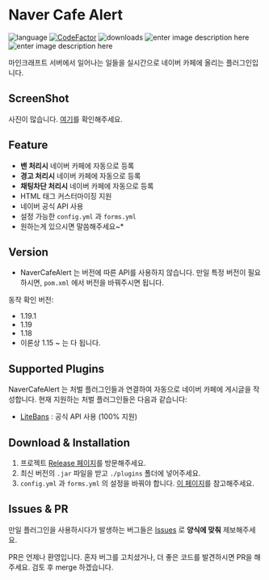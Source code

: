 
# Naver Cafe Alert

![language](https://img.shields.io/github/languages/top/MinecraftTorch/NaverCafeAlert) [![CodeFactor](https://www.codefactor.io/repository/github/minecrafttorch/navercafealert/badge)](https://www.codefactor.io/repository/github/minecrafttorch/navercafealert) ![downloads](https://img.shields.io/github/downloads/MinecraftTorch/NaverCafeAlert/total) ![enter image description here](https://img.shields.io/github/license/MinecraftTorch/NaverCafeAlert) ![enter image description here](https://img.shields.io/github/v/release/MinecraftTorch/NaverCafeAlert)

마인크래프트 서버에서 일어나는 일들을 실시간으로 네이버 카페에 올리는 플러그인입니다.

## ScreenShot
사진이 많습니다. [여기](/Screenshots.md)를 확인해주세요.

## Feature
- **밴 처리시** 네이버 카페에 자동으로 등록
-  **경고 처리시** 네이버 카페에 자동으로 등록
- **채팅차단 처리시** 네이버 카페에 자동으로 등록
- HTML 태그 커스터마이징 지원
- 네이버 공식 API 사용
- 설정 가능한 `config.yml` 과 `forms.yml`
- 원하는게 있으시면 말씀해주세요~*

## Version
- NaverCafeAlert 는 버전에 따른 API를 사용하지 않습니다. 만일 특정 버전이 필요하시면, `pom.xml` 에서 버전을 바꿔주시면 됩니다.

동작 확인 버전:
- 1.19.1
- 1.19
- 1.18
- 이론상 1.15 ~ 는 다 됩니다.

## Supported Plugins
NaverCafeAlert 는 처벌 플러그인들과 연결하여 자동으로 네이버 카페에 게시글을 작성합니다. 현재 지원하는 처벌 플러그인들은 다음과 같습니다:

- [LiteBans](https://www.spigotmc.org/resources/litebans.3715/) : 공식 API 사용 (100% 지원)

## Download & Installation
1. 프로젝트 [Release 페이지](https://github.com/MinecraftTorch/NaverCafeAlert/releases/latest)를 방문해주세요.
2. 최신 버전의 `.jar` 파일을 받고 `./plugins` 폴더에 넣어주세요.
3. `config.yml` 과 `forms.yml` 의 설정을 바꿔야 합니다. [이 페이지](/guide.md)를 참고해주세요.

## Issues & PR
만일 플러그인을 사용하시다가 발생하는 버그들은 [Issues](https://github.com/MinecraftTorch/NaverCafeAlert/issues) 로 **양식에 맞춰** 제보해주세요.

PR은 언제나 환영입니다. 혼자 버그를 고치셨거나, 더 좋은 코드를 발견하시면 PR을 해주세요. 검토 후 merge 하겠습니다.
